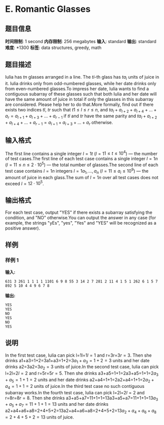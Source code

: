 # E. Romantic Glasses

## 题目信息

**时间限制**: 1 second
**内存限制**: 256 megabytes
**输入**: standard
**输出**: standard
**难度**: *1300
**标签**: data structures, greedy, math

## 题目描述

Iulia has $t$$n$ glasses arranged in a line. The $t$$i$-th glass has $t$$a_i$ units of juice in it. Iulia drinks only from odd-numbered glasses, while her date drinks only from even-numbered glasses.To impress her date, Iulia wants to find a contiguous subarray of these glasses such that both Iulia and her date will have the same amount of juice in total if only the glasses in this subarray are considered. Please help her to do that.More formally, find out if there exists two indices $t$$l$, $t$$r$ such that $t$$1 \leq l \leq r \leq n$, and $t$$a_l + a_{l + 2} + a_{l + 4} + \dots + a_{r} = a_{l + 1} + a_{l + 3} + \dots + a_{r-1}$ if $t$$l$ and $t$$r$ have the same parity and $t$$a_l + a_{l + 2} + a_{l + 4} + \dots + a_{r - 1} = a_{l + 1} + a_{l + 3} + \dots + a_{r}$ otherwise.

## 输入格式

The first line contains a single integer $l=1$$t$ ($l=1$$1 \leq t \leq 10^4$) — the number of test cases.The first line of each test case contains a single integer $l=1$$n$ ($l=1$$1 \leq n \leq 2 \cdot 10^5$) — the total number of glasses.The second line of each test case contains $l=1$$n$ integers $l=1$$a_1, \ldots, a_n$ ($l=1$$1 \leq a_i \leq 10^9$) — the amount of juice in each glass.The sum of $l=1$$n$ over all test cases does not exceed $l=1$$2 \cdot 10^5$.

## 输出格式

For each test case, output "YES" if there exists a subarray satisfying the condition, and "NO" otherwise.You can output the answer in any case (for example, the strings "yEs", "yes", "Yes" and "YES" will be recognized as a positive answer).

## 样例

### 样例 1

**输入:**
```
631 3 261 1 1 1 1 1101 6 9 8 55 3 14 2 7 281 2 11 4 1 5 1 262 6 1 5 7 892 5 10 4 4 9 6 7 8
```

**输出:**
```
YES
YES
NO
YES
NO
YES
```

## 说明

In the first test case, Iulia can pick l=1l=1$l=1$ and r=3r=3$r=3$. Then she drinks a1+a3=1+2=3a1+a3=1+2=3$a_1+a_3=1+2=3$ units and her date drinks a2=3a2=3$a_2=3$ units of juice.In the second test case, Iulia can pick l=2l=2$l=2$ and r=5r=5$r=5$. Then she drinks a3+a5=1+1=2a3+a5=1+1=2$a_3+a_5=1+1=2$ units and her date drinks a2+a4=1+1=2a2+a4=1+1=2$a_2+a_4=1+1=2$ units of juice.In the third test case no such contiguous subarray works.In the fourth test case, Iulia can pick l=2l=2$l=2$ and r=8r=8$r=8$. Then she drinks a3+a5+a7=11+1+1=13a3+a5+a7=11+1+1=13$a_3+a_5+a_7=11+1+1=13$ units and her date drinks a2+a4+a6+a8=2+4+5+2=13a2+a4+a6+a8=2+4+5+2=13$a_2+a_4+a_6+a_8=2+4+5+2=13$ units of juice.
